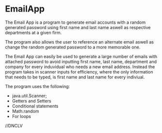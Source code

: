 # EmailApp
The Email App is a program to generate email accounts with a random generated password using first name and last name aswell as respective departments at a given firm.

The program also allows the user to reference an alternate email aswell as change the random generated password to a more memorable one.

The Email App can easily be used to generate a large number of emails with attached password to avoid inputting first name, last name, department and company for every induvidual who needs a new email address. 
Instead the program takes in scanner inputs for efficiency, where the only information that needs to be typed, is first name and last name for every indiviual.

The program uses the following:

* java.util.Scanner;
* Getters and Setters
* Conditional statements
* Math.random
* For loops

//DNCLV

